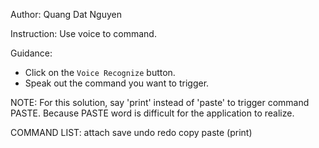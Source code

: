 Author: Quang Dat Nguyen

Instruction: Use voice to command.

Guidance:
- Click on the `Voice Recognize` button.
- Speak out the command you want to trigger.

NOTE: For this solution, say 'print' instead of 'paste' to trigger command PASTE. Because PASTE word is difficult for the application to realize.

COMMAND LIST:
attach
save
undo
redo
copy
paste (print)